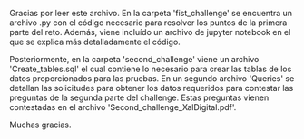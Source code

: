 Gracias por leer este archivo.
En la carpeta 'fist_challenge' se encuentra un archivo .py con el código necesario para resolver los puntos de la primera parte
del reto. Además, viene incluído un archivo de jupyter notebook en el que se explica más detalladamente el código.

Posteriormente, en la carpeta 'second_challenge' viene un archivo 'Create_tables.sql' el cual contiene lo necesario para crear 
las tablas de los datos proporcionados para las pruebas. En un segundo archivo 'Queries' se detallan las solicitudes para obtener 
los datos requeridos para contestar las preguntas de la segunda parte del challenge. Estas preguntas vienen contestadas en el archivo 
'Second_challenge_XalDigital.pdf'.

Muchas gracias.